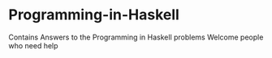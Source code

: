 # Programming-in-Haskell
Contains Answers to the Programming in Haskell problems
Welcome people who need help
